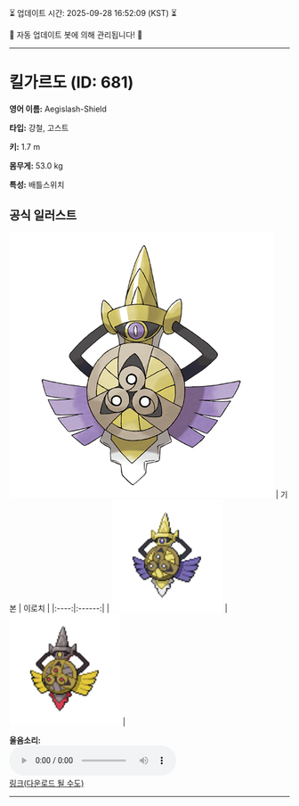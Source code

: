 
⏳ 업데이트 시간: 2025-09-28 16:52:09 (KST) ⏳

🤖 자동 업데이트 봇에 의해 관리됩니다! 🤖

---

# 킬가르도 (ID: 681)
**영어 이름:** Aegislash-Shield

**타입:** 강철, 고스트

**키:** 1.7 m

**몸무게:** 53.0 kg

**특성:** 배틀스위치

## 공식 일러스트
![](https://raw.githubusercontent.com/PokeAPI/sprites/master/sprites/pokemon/other/official-artwork/681.png)
| 기본 | 이로치 |
|:----:|:------:|
| <img src="https://raw.githubusercontent.com/PokeAPI/sprites/master/sprites/pokemon/681.png" width="200"> | <img src="https://raw.githubusercontent.com/PokeAPI/sprites/master/sprites/pokemon/shiny/681.png" width="200"> |

**울음소리:**<br><audio controls src="https://raw.githubusercontent.com/PokeAPI/cries/main/cries/pokemon/latest/681.ogg"></audio><br> [링크(다운로드 될 수도)](https://raw.githubusercontent.com/PokeAPI/cries/main/cries/pokemon/latest/681.ogg)


---
